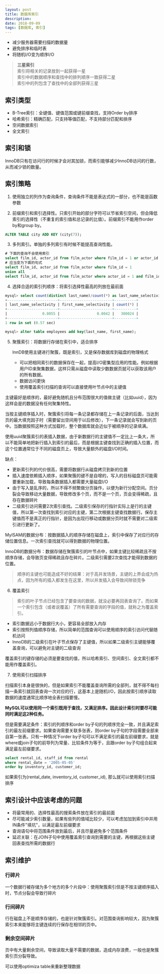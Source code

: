 ```yaml
---
layout: post
title: 数据库索引
description: 
date: 2018-09-09
tags: [数据库, 索引]
---
```


- 减少服务器需要扫描的数据量
- 避免排序和临时表
- 将随机I/O变为顺序I/O

>**三星索引**  
>索引将相关的记录放到一起获得一星  
>索引中的数据顺序和查找中的排列顺序一致获得二星  
>索引中的列包含了查找中的全部列获得三星  

<!-- more -->

## 索引类型

- B-Tree索引：全键值、键值范围或键前缀查找，支持Order by排序
- 哈希索引：精确匹配，只支持等值匹配，不支持部分匹配和排序
- 空间数据索引
- 全文索引

## 索引和锁

InnoDB只有在访问行的时候才会对其加锁，而索引能够减少InnoDB访问的行数，从而减少锁的数量。

## 索引策略

1. 使用独立的列作为查询条件，查询条件不能是表达式的一部分，也不能是函数参数

2. 前缀索引和索引选择性。只索引开始的部分字符可以节省索引空间，但会降低索引的选择性（不重复的索引值和总记录的比值）。前缀索引不能用作order by和group by。

```sql
ALTER TABLE city ADD KEY (city(7));
```

3. 多列索引。单独的多列索引有时候不能提高查询性能。

```sql
# 下面的查询不会使用索引
select film_id, actor_id from film_actor where film_id = 1 or actor_id = 1;
# 应当变为下面的句式
select film_id, actor_id from film_actor where film_id = 1
union all
select film_id, actor_id from film_actor where actor_id = 1 and film_id <> 1;
```

4. 选择合适的索引列顺序：将索引选择性最高的列放在最前面

```sql
mysql> select count(distinct last_name)/count(*) as last_name_selectivity, count(distinct first_name)/count(*) as first_name_selectivity, count(*) from employees;
+-----------------------+------------------------+----------+
| last_name_selectivity | first_name_selectivity | count(*) |
+-----------------------+------------------------+----------+
|                0.0055 |                 0.0042 |   300024 |
+-----------------------+------------------------+----------+
1 row in set (0.57 sec)

mysql> alter table employees add key(last_name, first_name);
```

5. 聚簇索引：将数据行存储在索引中，适合排序  
   
   InnDB使用主键进行聚簇，既是索引，又是保存数据库到磁盘的物理格式
   - 可以把相同索引的数据保存在一起，提高I/O密集型应用的性能。例如根据用户ID来聚集数据，这样只需从磁盘中读取少数数据页就可以获取该用户的所有数据。
   - 数据访问更快
   - 使用覆盖索引扫描的查询可以直接使用叶节点中的主键值
  
  主键最好是顺序的，最好避免随机且分布范围很大的值做主键（比如uuid），因为这样会是的数据没有任何聚集特性。

  当按主键顺序插入时，聚簇索引将每一条记录都存储在上一条记录的后面，当达到页的最大填充因子时（需要留出空间用于以后修改），下一条记录就会写到新的页中。当数据按照这种方式加载时，整个数据库就会近似于被顺序的记录填满。

  使用uuid聚簇索引的表插入数据，由于新数据行的主键值不一定比上一条大，所以不能简单地把新行插入到索引的最后，而是根据主键查找到正确的插入位置，而这个位置通常位于不同的磁盘页上，导致大量额外的磁盘I/O时间。

  缺点：
  - 更新索引列的代价很高，需要将数据行从磁盘拷贝到新的位置
  - 插入速度依赖插入顺序，如果聚簇的键不是自增的，写入的目标磁盘页可能需要重新加载，导致每条数据插入都需要大量磁盘I/O
  - 由于写入是乱序的，所以不得不频繁做分页操作，以便为新行分配空间。页分裂会导致移动大量数据，导致修改多个页，而不是一个页，页会变得稀疏，且存在数据碎片
  - 二级索引访问需要2次索引查找。二级索引保存的行指针实际上是行的主键值，所以第一次查找到索引对应的主键，第二次根据主键查找数据行。保存主键值而不是真正的行指针，是因为出现行移动或数据分页时就不需要对二级索引进行更新了。

MyISAM的数据分布：按数据插入的顺序存储在磁盘上，索引中保存了对应行的存储位置信息。一次索引查找就可以得到数据的物理位置。

InnoDB的数据分布：数据存储在聚簇索引的叶节点中，如果主键比较稀疏且不按顺序存储，会导致页变得稀疏且存在碎片。二级索引需要2次查找才能得到数据的位置。

>顺序的主键也可能造成不好的结果：对于高并发场景，主键的上界会成为热点，因为所有的插入都发生在这里，所以并发插入会导致间隙锁竞争

6. 覆盖索引

>索引的叶子节点已经包含了要查询的数据，就没必要再回表查询了。而如果一个索引包含（或者说覆盖）了所有需要查询的字段的值，就称之为覆盖索引。

- 索引数据远小于数据行大小，更容易全部放入内存
- 索引按照列值顺序存储，所以简单的范围查询可以使用顺序的索引访问代替随机访问
- InnoDB的二级索引在叶子节点保存了主键值，所以如果二级索引主键能够覆盖查询，可以避免对主键的二级查询

覆盖索引的键存储的必须是要查找的值，所以哈希索引、空间索引、全文索引都不能用作覆盖索引。

7. 使用索引扫描排序

扫描索引本身是很快的，但是如果索引不能覆盖查询所需的全部列，就不得不每扫描一条索引就回表查询一次对应的行，这基本上是随机I/O，因此按索引顺序读取数据的速度通常比顺序地全表扫描要慢。

**MySQL可以使用同一个索引既用于查找，又满足排序。因此设计索引时要尽可能同时满足这2种任务。**

但是需要满足条件：索引的列顺序和order by子句的列顺序完全一致，并且满足索引的最左前缀要求。如果查询需要关联多张表，则order by子句的字段需要全部来自第一张表。只有一种情况下order by子句可以不满足索引的最左前缀要求，就是where或join子句的前导列为常量、比较条件为等于，且跟order by子句组合起来满足最左前缀要求。

```sql
select rental_id, staff_id from rental
where rental_date = '2005-05-05'
order by inventory_id, customer_id;
```
如果索引为(rental_date, inventory_id, customer_id), 那么就可以使用索引扫描排序

## 索引设计中应该考虑的问题

- 将最常用的、选择性最高的搜索条件放在索引的最前面
- 尽可能减少索引数量，如果有些列的值域比较少，可以考虑加加到索引中并用IN条件"填坑"，以满足最左前缀要求
- 查询语句中将范围条件放到最后，并且尽量避免多个范围条件
- 延迟关联：在JOIN子句中使用覆盖索引查询到需要的主键，再根据这些主键回表查找所需的数据行

## 索引维护

### 行碎片
一个数据行被存储为多个地方的多个片段中：使用聚簇索引但是不按主键顺序插入时，节点分裂会导致行碎片

### 行间碎片
行在磁盘上不是顺序存储的，也是针对聚簇索引。对范围查询影响较大，因为聚簇索引本来能够将主键连续的行保存在相邻的页中。

### 剩余空间碎片
页中有大量剩余空间，导致读取大量不需要的数据，造成内存浪费，一般也是聚簇索引页分裂导致。

可以使用optimiza table来重新整理数据
